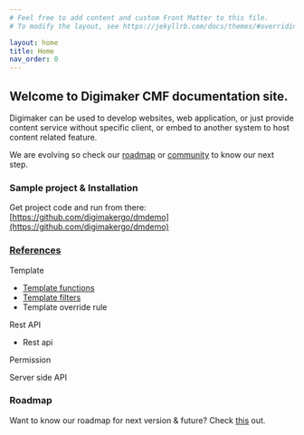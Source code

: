 ```yaml
---
# Feel free to add content and custom Front Matter to this file.
# To modify the layout, see https://jekyllrb.com/docs/themes/#overriding-theme-defaults

layout: home
title: Home
nav_order: 0
---
```


## Welcome to Digimaker CMF documentation site.

Digimaker can be used to develop websites, web application, or just provide content service without specific client, or embed to another system to host content related feature.

We are evolving so check our [roadmap](/roadmap) or [community](#) to know our next step.

### Sample project & Installation
Get project code and run from there: [https://github.com/digimakergo/dmdemo](https://github.com/digimakergo/dmdemo)


### [References](references/)
Template
- [Template functions](references/template-functions)
- [Template filters](references/template-filters)
- Template override rule

Rest API
- Rest api

Permission
 
Server side API


### Roadmap

Want to know our roadmap for next version & future? Check [this](#/roadmap) out.
